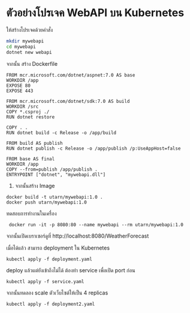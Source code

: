 # ตัวอย่างโปรเจค WebAPI บน Kubernetes

ให้สร้างโปรเจคด้วยคำสั่ง

```bash
mkdir mywebapi
cd mywebapi
dotnet new webapi
```

จากนั้น สร้าง Dockerfile

```
FROM mcr.microsoft.com/dotnet/aspnet:7.0 AS base
WORKDIR /app
EXPOSE 80
EXPOSE 443

FROM mcr.microsoft.com/dotnet/sdk:7.0 AS build
WORKDIR /src
COPY *.csproj ./
RUN dotnet restore

COPY . .
RUN dotnet build -c Release -o /app/build

FROM build AS publish
RUN dotnet publish -c Release -o /app/publish /p:UseAppHost=false

FROM base AS final
WORKDIR /app
COPY --from=publish /app/publish .
ENTRYPOINT ["dotnet", "mywebapi.dll"]
```


1. จากนั้นสร้าง Image

```
docker build -t utarn/mywebapi:1.0 .
docker push utarn/mywebapi:1.0
```

ทดสอบการทำงานในเครื่อง

```
 docker run -it -p 8080:80 --name mywebapi --rm utarn/mywebapi:1.0
```

จากนั้นเปิดเบราเซอร์ดูที่ http://localhost:8080/WeatherForecast

เมื่อได้แล้ว สามารถ deployment ใน Kubernetes

```
kubectl apply -f deployment.yaml
```

deploy แล้วแต่ยังเข้าถึงไม่ได้ ต้องทำ service เพื่อเปิด port ก่อน

```
kubectl apply -f service.yaml
```

จากนั้นทดลอง scale ตัวเว็บไซต์ให้เป็น 4 replicas

```
kubectl apply -f deployment2.yaml
```
